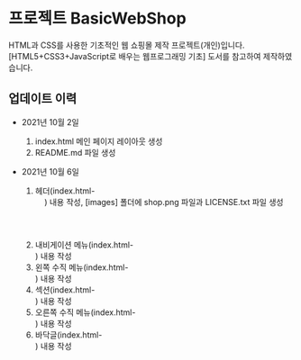 # 프로젝트 BasicWebShop

HTML과 CSS를 사용한 기초적인 웹 쇼핑몰 제작 프로젝트(개인)입니다.   
[HTML5+CSS3+JavaScript로 배우는 웹프로그래밍 기초] 도서를 참고하여 제작하였습니다.    



## 업데이트 이력

- 2021년 10월 2일

  1. index.html 메인 페이지 레이아웃 생성   
  2. README.md 파일 생성

- 2021년 10월 6일
  1. 헤더(index.html-<header>) 내용 작성, [images] 폴더에 shop.png 파일과 LICENSE.txt 파일 생성
  2. 내비게이션 메뉴(index.html-<nav>) 내용 작성
  3. 왼쪽 수직 메뉴(index.html-<aside id="left">) 내용 작성
  4. 섹션(index.html-<section id="main">) 내용 작성
  5. 오른쪽 수직 메뉴(index.html-<aside id="right">) 내용 작성
  6. 바닥글(index.html-<footer>) 내용 작성

